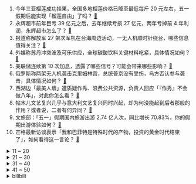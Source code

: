 1. 今年三亚榴莲成功挂果，全国多地榴莲价格已降至最低每斤 20 元左右，五一假期后能实现「榴莲自由」了吗？ [:link:](https://www.zhihu.com/question/598769411)
2. 永辉超市前年巨亏 39 亿元之后，去年继续亏损 27 亿元，两年亏掉前 4 年利润，永辉超市怎么了？ [:link:](https://www.zhihu.com/question/598613931)
3. 报道称解放军 27 架次军机在台海周边活动，一无人机顺时针绕台，哪些信息值得关注？ [:link:](https://www.zhihu.com/question/598836669)
4. 外媒称苏丹冲突波及可乐供应，全球碳酸饮料关键材料吃紧，具体情况如何？ [:link:](https://www.zhihu.com/question/598869166)
5. 美联储连续第 10 次加息，透露了哪些信号？可能会带来哪些影响？ [:link:](https://www.zhihu.com/question/598947003)
6. 俄罗斯称两架无人机袭击克里姆林宫，总统普京没有受伤，乌方否认参与袭击，具体情况如何？ [:link:](https://www.zhihu.com/question/598879535)
7. 西湖边「最美人墙」遭质疑作秀、浪费公共资源，负责人回应「『作秀』不会做八年」，对此你怎么看？ [:link:](https://www.zhihu.com/question/598709772)
8. 帖木儿文艺复兴几乎与意大利文艺复兴同时兴起，却为何没能起到后者那般的作用？或者说，二者有何异同？ [:link:](https://www.zhihu.com/question/412805702)
9. 文旅部：「五一」假期国内旅游出游 2.74 亿人次，同比增长 70.83%，你的假期出游体验如何？ [:link:](https://www.zhihu.com/question/598871297)
10. 芒格最新访谈表示「我和巴菲特是特殊时代的产物，投资的黄金时代结束了」，如何看待这一言论？ [:link:](https://www.zhihu.com/question/598613920)
<details>
<summary>11 ~ 20</summary>

11. 史航再度回应「不存在性骚扰，和几位当事人都交往过」，如何界定性骚扰？怎样从法律角度解读？ [:link:](https://www.zhihu.com/question/598821617)
12. 《漫长的季节》口碑这么好，为什么没有像《隐秘的角落》那样「爆」？ [:link:](https://www.zhihu.com/question/598705370)
13. 如何评价《遮天》动漫前三集内容？ [:link:](https://www.zhihu.com/question/598837159)
14. 哈尔滨多位网友拍到天空中有不明飞行物掠过，多个光点相互追逐，可能是什么？ [:link:](https://www.zhihu.com/question/598833782)
15. 孙悟空在五行山下压五百年都没事，为何被银角大王的移山之法压得七窍喷红？ [:link:](https://www.zhihu.com/question/524966580)
16. 如何评价塞尔达王国之泪？ [:link:](https://www.zhihu.com/question/593908300)
17. 周冬雨主演电影票房破 100 亿，成为中国影史首个 90 后百亿女主演，如何评价这一成绩？ [:link:](https://www.zhihu.com/question/598769273)
18. 2023 季中冠军赛 BLG 2:0 R7 首战告捷，如何评价这场比赛？ [:link:](https://www.zhihu.com/question/598874907)
19. 同事让你代为向领导请假，应该怎么处理？ [:link:](https://www.zhihu.com/question/597293603)
20. 旅游行业持续复苏的背景下，假期「乱象」凸显了哪些行业问题？对未来旅游业发展有何影响？ [:link:](https://www.zhihu.com/question/597948012)
</details>
<details>
<summary>21 ~ 30</summary>

21. 22-23 赛季 CBA 辽宁 100:80 广厦扳成 2:2，赵继伟 17+11，如何评价这场比赛？ [:link:](https://www.zhihu.com/question/598877116)
22. 怎么反驳“兴趣不可以当饭吃”这种观点? [:link:](https://www.zhihu.com/question/596199315)
23. 经常看书和不看书有什么区别？ [:link:](https://www.zhihu.com/question/590450902)
24. 如果相遇，终有一天会离别，那为什么还要相遇呢？ [:link:](https://www.zhihu.com/question/598350336)
25. 怎么评价悬疑剧《漫长的季节》里的王阳？ [:link:](https://www.zhihu.com/question/598531143)
26. 灌篮高手里你最喜欢的角色是哪个？ [:link:](https://www.zhihu.com/question/326493360)
27. 频繁使用补水喷雾会导致皮肤越来越干吗？你认为哪款补水喷雾最好用？ [:link:](https://www.zhihu.com/question/590281015)
28. 对即将参加集训的美术生有什么建议？ [:link:](https://www.zhihu.com/question/460733415)
29. 冒犯了一位老教授，该如何道歉？如何让她回来讲课? [:link:](https://www.zhihu.com/question/598201391)
30. 俄方称有无人机袭击克里姆林宫，莫斯科已禁飞无人机，还有哪些信息值得关注？ [:link:](https://www.zhihu.com/question/598883927)
</details>
<details>
<summary>31 ~ 40</summary>

31. 湖勇大战G1，湖人117-112勇士，先拨头筹，1：0领先，浓眉30分23板，如何评价这场比赛？ [:link:](https://www.zhihu.com/question/598844309)
32. 为什么大家都喜欢跳过《甄嬛传》甘露寺片段？ [:link:](https://www.zhihu.com/question/585696775)
33. 22-23 赛季 NBA 半决赛尼克斯力克热火扳为 1:1，布伦森 30+5，如何评价这场比赛？ [:link:](https://www.zhihu.com/question/598818442)
34. 《红楼梦》中有没有一道菜，让你感觉无比奢靡？ [:link:](https://www.zhihu.com/question/508546960)
35. 游戏中子弹创建消耗很高，有什么办法能减少这个消耗？ [:link:](https://www.zhihu.com/question/597283458)
36. 足坛有哪些顶级球星实际从来没有拿过欧冠？ [:link:](https://www.zhihu.com/question/444832465)
37. 22-23 赛季英超阿森纳 3:1 送切尔西六连败，扎卡造三球厄德高双响，如何评价这场比赛？ [:link:](https://www.zhihu.com/question/598799910)
38. 假期即将结束，如果时间回到假期前一晚，你会如何安排这 5 天小长假？ [:link:](https://www.zhihu.com/question/598829716)
39. 如果让恶毒女配提前知道剧情，会发生什么？ [:link:](https://www.zhihu.com/question/596568076)
40. 五一假期出游归来，都有哪些让你印象深刻的经历？是否遇到了「坑」？ [:link:](https://www.zhihu.com/question/597948269)
</details>
<details>
<summary>41 ~ 50</summary>

41. 白术角色卡池已经开启，如何评价其强度？ [:link:](https://www.zhihu.com/question/598796449)
42. 电影《人生路不熟》，你对该影片有哪些评价？ [:link:](https://www.zhihu.com/question/598114943)
43. 如何评价《原神》3.6版本活动「盛典与慧业」？ [:link:](https://www.zhihu.com/question/598057184)
44. 对待孩子，到底是希望他健康就行还是要逼迫他好好学习呢？ [:link:](https://www.zhihu.com/question/598244910)
45. 《崩坏：星穹铁道》目前已实装的角色，培养优先级是怎样的？ [:link:](https://www.zhihu.com/question/598251761)
46. 5岁的孩子你会让他做家务吗？ [:link:](https://www.zhihu.com/question/590184875)
47. 为什么没有人用塔式机箱装nas呢？ [:link:](https://www.zhihu.com/question/528553459)
48. 曼城今年若能成功拿下三冠，哈兰德金球稳了吧？ [:link:](https://www.zhihu.com/question/598258206)
49. 博士生最好的状态是什么？ [:link:](https://www.zhihu.com/question/447412618)
50. 如果一种鱼进化出了二氧化硅或刚玉组成的鱼刺，那么吃它的水鸟会不会进化出氢氟酸胃酸？ [:link:](https://www.zhihu.com/question/596366542)
</details><details>
<summary>bilibili</summary>

1. 【老番茄】我求婚啦！！ [:link:](//www.bilibili.com/video/BV12h4y1n7tt)
2. 躲狗狗 [:link:](//www.bilibili.com/video/BV1Xo4y147Qq)
3. 《崩坏：星穹铁道》千星纪游PV：「有关星空的寓言集•其一」 [:link:](//www.bilibili.com/video/BV1EM4y1h7Vm)
4. 爆肝半年！蝙蝠侠排名第一的神作《黑暗骑士归来》 [:link:](//www.bilibili.com/video/BV1Az4y1Y7N9)
5. 把我意大利炮拿来！ [:link:](//www.bilibili.com/video/BV1JM411G7yC)
6. 《 鸡 哥 天 下 第 一 》 [:link:](//www.bilibili.com/video/BV1am4y1175K)
7. 李彩演的Knock, 超级有效challenge [:link:](//www.bilibili.com/video/BV1bk4y1E7ct)
8. 你的贴身学习APP？TA来了！ [:link:](//www.bilibili.com/video/BV1Co4y1w7aY)
9. 少年不可得之物，终将困其一生！ [:link:](//www.bilibili.com/video/BV1nX4y1U7np)
10. 正方形刷野世界纪录：2.32秒瞬杀4个buff！打出理论极限的最终奥秘！！ [:link:](//www.bilibili.com/video/BV1Yo4y1t7n1)
<details>
<summary>11 ~ 20</summary>

11. 你们这帮人食不食油饼啊哈哈哈哈哈哈哈哈哈哈哈哈哈哈哈哈哈哈哈哈哈 [:link:](//www.bilibili.com/video/BV1PM4y1b7yt)
12. 你在做一种很新的电脑 [:link:](//www.bilibili.com/video/BV1eP411273p)
13. 《原神》角色演示-「白术：治则求本」 [:link:](//www.bilibili.com/video/BV1WM411G7QZ)
14. 家人们！好声音后续来了！ [:link:](//www.bilibili.com/video/BV1Fo4y1A74P)
15. 《明日方舟》EP -Morning Dew [:link:](//www.bilibili.com/video/BV14X4y1U7iR)
16. 我宣布我爸单飞了！ [:link:](//www.bilibili.com/video/BV1jM4y1h7D1)
17. 联合国宪章 [:link:](//www.bilibili.com/video/BV1kz4y1Y7u1)
18. 我们补了流浪地球2被删减的1分钟【太空电梯是如何建成的】【我的世界】【国家建筑师】 [:link:](//www.bilibili.com/video/BV1oM411G769)
19. 去而复来 [:link:](//www.bilibili.com/video/BV1LP411m7j6)
20. 实测丨在6大平台搜同样的问题，百度居然被吊打？ [:link:](//www.bilibili.com/video/BV1Ws4y1R7p7)
</details>
<details>
<summary>21 ~ 30</summary>

21. 我第一次穿汉服坐他旁边 他竟然跑了...... [:link:](//www.bilibili.com/video/BV17h4y1H71q)
22. 年轻人的第一次，求职 [:link:](//www.bilibili.com/video/BV1qM4y187oV)
23. 我花了5块钱制作出了价值上千的鱼子酱，你们信吗？ [:link:](//www.bilibili.com/video/BV1ik4y1773h)
24. 想充钱了看看本视频 [:link:](//www.bilibili.com/video/BV1Fm4y1C7RV)
25. 热知识！原来淄博的“烧烤”其实指的是两种东西！ [:link:](//www.bilibili.com/video/BV11z4y1Y7rr)
26. 《我叫铁林》天王老子来了也不行 [:link:](//www.bilibili.com/video/BV14z4y1Y71T)
27. 只看MV画面能知道是那首歌吗？来PK一下吧！ [:link:](//www.bilibili.com/video/BV1Wg4y1j7Un)
28. 在枪战时拔掉了敌人弹匣！7.0！ [:link:](//www.bilibili.com/video/BV1mh411L7B1)
29. 好听的美食？又好听又好吃的食物有什么？ [:link:](//www.bilibili.com/video/BV1xV4y1d7zz)
30. 家人们谁懂啊 琛总的现场看一眼就会爆炸 [:link:](//www.bilibili.com/video/BV18X4y1U7u5)
</details>
<details>
<summary>31 ~ 40</summary>

31. 无人区遭遇可怕沙尘暴，无处躲避坚持三小时终于脱困，太不容易了 [:link:](//www.bilibili.com/video/BV1ZP41127VK)
32. 我的世界：不死图腾，闪现迁坟，极简濒死传送！ [:link:](//www.bilibili.com/video/BV1dc411T7TU)
33. 这是什么逆天新手啊！！ [:link:](//www.bilibili.com/video/BV1yV4y1R7eT)
34. 妲己对守约，看看谁才是老六 [:link:](//www.bilibili.com/video/BV1Na4y1G7SE)
35. 十八星神派系详解！黑塔雅利洛仙舟三大地图历史梳理！ 崩坏星穹铁道剧情解读分析 四万字解析世界观核心设定 [:link:](//www.bilibili.com/video/BV1Hs4y1w7H5)
36. 香港方面已证实，漠叔与自行车失盗案无关！ [:link:](//www.bilibili.com/video/BV1to4y1L7U9)
37. 耗时20天，在现实里1：1还原我的世界？ [:link:](//www.bilibili.com/video/BV19z4y1Y7wt)
38. 【时代少年团】[理想之途]演唱会直播版 [:link:](//www.bilibili.com/video/BV1Hh411L7Br)
39. “可数学啊，蒙蔽双眼！” [:link:](//www.bilibili.com/video/BV1Qg4y1L7M1)
40. 当你总觉得自己很独特时 [:link:](//www.bilibili.com/video/BV1eh41177oB)
</details>
<details>
<summary>41 ~ 50</summary>

41. 成都底层rapper的生存状态，年轻真实才华横溢 [:link:](//www.bilibili.com/video/BV1Hs4y1w7UC)
42. 御坂美琴，生日快乐！「2023.5.2 炮姐生贺」 [:link:](//www.bilibili.com/video/BV1dc411T7RM)
43. 团长 黑龙江悠悠球公开赛在线开团！全场高能！🪀 [:link:](//www.bilibili.com/video/BV1yo4y1L7h1)
44. 主打一个炸裂！可能是你从未见过的“勇气大爆发” >> [:link:](//www.bilibili.com/video/BV1wL411e7Rb)
45. 谢霆锋11元一根的“锋味虾肠”真的值吗？？ [:link:](//www.bilibili.com/video/BV1Kh4y1H7oQ)
46. 这三转四折的爱情啊 [:link:](//www.bilibili.com/video/BV1do4y147mt)
47. 二营长竟然变成了萌妹子？ [:link:](//www.bilibili.com/video/BV1Tk4y1n7Jt)
48. aespa《Welcome To MY World (Feat. nævis)》MV [:link:](//www.bilibili.com/video/BV1ns4y1X7mW)
49. 不懂就问，这就是现在的顶流爱豆吗？ [:link:](//www.bilibili.com/video/BV1oz4y1Y74i)
50. 梗上长游戏？能玩的动画剧？星穹铁道真的好玩吗？【星铁考据鉴赏】 [:link:](//www.bilibili.com/video/BV1ET411h7Hx)
</details>
<details>
<summary>51 ~ 60</summary>

51. 把鲱鱼罐头做成灌汤包给兄弟吃，兄弟好吃到哭！！！ [:link:](//www.bilibili.com/video/BV19M411G7V4)
52. 今儿去淄博吃一顿正宗的淄博烧烤！看看和美式烧烤有什么不同！ [:link:](//www.bilibili.com/video/BV1tV4y1d7j9)
53. 二刷许昌&胖东来！你们将会被他们的真诚而感动！ [:link:](//www.bilibili.com/video/BV1wM4y1h7y3)
54. 海外大牌青睐的中国非遗手艺，在国内有多大落差？ [:link:](//www.bilibili.com/video/BV1ah411L7xr)
55. 惊呆了！当代年轻人都流行这些？！ [:link:](//www.bilibili.com/video/BV1fo4y1477n)
56. 这个B学真是一天都不想上了 [:link:](//www.bilibili.com/video/BV1mz4y1Y7Fk)
57. 七分帅，三分可爱，九十分屑 [:link:](//www.bilibili.com/video/BV1Th4y1H77i)
58. 《 机 枪 模 拟 器 》 [:link:](//www.bilibili.com/video/BV1Jz4y1Y7tB)
59. 【定格动画】用十种方式还原蔡徐坤打篮球！ [:link:](//www.bilibili.com/video/BV1ag4y1j7x8)
60. 全世界最贵鹅肝VS最便宜鹅肝！价格相差1000倍！有多大区别？ [:link:](//www.bilibili.com/video/BV1F14y1Z7Yz)
</details>
<details>
<summary>61 ~ 70</summary>

61. 中国人自己的李老师！女生宿舍《Super》运镜灯光秀 [:link:](//www.bilibili.com/video/BV1w14y1f7RZ)
62. ⚡被这发癫的超人强笑死哈哈哈哈⚡ [:link:](//www.bilibili.com/video/BV1go4y1A7iG)
63. 好奇害死猫，又哭了 [:link:](//www.bilibili.com/video/BV1Za4y1V7rh)
64. 全网最详细！爆肝6个月，原剧+小说深度解析！让你一次看爽《权力的游戏》1-8季 [:link:](//www.bilibili.com/video/BV1HM411G7Fj)
65. 爆肝30天，手绘400张社会摇，泰裤辣！！ [:link:](//www.bilibili.com/video/BV1ps4y1w7wT)
66. 排队2小时人均不过百的海鲜火锅？招牌醉鸡煲酒香扑鼻鲜掉牙了【凭啥排长队ep06- 威皇广福和小海鲜】 [:link:](//www.bilibili.com/video/BV1wh411L7VX)
67. 一道让老师“脊背发凉”的题，简直就是在为难学生…无语 [:link:](//www.bilibili.com/video/BV19o4y1w73g)
68. 小肥皂，全款拿下 [:link:](//www.bilibili.com/video/BV16V4y1d7tg)
69. 我就不信，还有谁看完能学不会炒糖色 [:link:](//www.bilibili.com/video/BV1No4y1A7iH)
70. 往往免费的东西就要付出高昂的代价 [:link:](//www.bilibili.com/video/BV1pX4y1U7R9)
</details>
<details>
<summary>71 ~ 80</summary>

71. 谁喜欢克拉拉(史瓦罗)我不说 [:link:](//www.bilibili.com/video/BV1Gh4y1H78v)
72. 俩帅小伙挑战世界最辣泡面，结果翻车了？ [:link:](//www.bilibili.com/video/BV12s4y1g71E)
73. 不要轻易值夜班！会发生的怪事很多！ [:link:](//www.bilibili.com/video/BV1QV4y1R7iR)
74. 【TF家族】《登陆计划》系列演唱会——“蝴蝶效应” 之《还有多久，还要多远》【演唱会纪录片】（上） [:link:](//www.bilibili.com/video/BV1Hk4y1E7r6)
75. 耗时30天制作2.5米高史瓦罗 [:link:](//www.bilibili.com/video/BV1vz4y1Y7xx)
76. LE SSERAFIM最新回归曲UNFORGIVEN MV公开 [:link:](//www.bilibili.com/video/BV1D14y1Z7Fz)
77. 我能站在这你能吗是什么梗【梗指南】 [:link:](//www.bilibili.com/video/BV14k4y1E7Eb)
78. 当你试图扼杀我的电竞精神时 你已经输了 [:link:](//www.bilibili.com/video/BV1VV4y1d7BK)
79. 有没有一瞬间信仰崩塌或者死心过？ [:link:](//www.bilibili.com/video/BV1kM4y187oL)
80. 电子竞技啊 全是爱情 [:link:](//www.bilibili.com/video/BV1DP41127fJ)
</details>
<details>
<summary>81 ~ 90</summary>

81. 情侣千万不要互翻购物记录！无法直视… [:link:](//www.bilibili.com/video/BV1Ms4y1w7NM)
82. 老爸这回真的是用心了！祝大家五一快乐。 [:link:](//www.bilibili.com/video/BV1La4y1G7sT)
83. 和 牛 宴 天 花 板 [:link:](//www.bilibili.com/video/BV18V4y1k7Kk)
84. 超绝！马嘉祺演唱会惊艳翻唱《盛夏光年》现场饭拍，三段高音燃爆全场！ [:link:](//www.bilibili.com/video/BV1dM411G7yw)
85. 这就是那个假装在厨房帮忙的亲戚 [:link:](//www.bilibili.com/video/BV1mc411K7ub)
86. 人类游乐场 [:link:](//www.bilibili.com/video/BV1614y1Z72y)
87. 消失但被采样播放数十亿的人 [:link:](//www.bilibili.com/video/BV1SV4y1R7sZ)
88. 【星穹剧场】垃圾桶之王！ [:link:](//www.bilibili.com/video/BV1Dc411K7rd)
89. 【轰】谁教你这么读评论的？！ [:link:](//www.bilibili.com/video/BV1XM4y1t7pW)
90. 冒险家阿曼达的最终结局，我把她封印在电视机里！ [:link:](//www.bilibili.com/video/BV1Pa4y157TH)
</details>
<details>
<summary>91 ~ 100</summary>

91. 广东人和湖南人互换饮食，一个被辣死，一个没味 [:link:](//www.bilibili.com/video/BV15g4y1L7g1)
92. 【星穹铁道】公测角色伤害排行榜，强度榜！用数据说话 [:link:](//www.bilibili.com/video/BV17m4y11712)
93. 如何触发《星穹铁道》的隐藏坏结局彩蛋？ [:link:](//www.bilibili.com/video/BV1SV4y1R7fg)
94. 【黑娃兄弟】逆天审讯，一只鸡引发的血案！ [:link:](//www.bilibili.com/video/BV1Ks4y1X7Ny)
95. 【孤星】CW全关卡 摆完挂机 简单好抄（持续更新中） [:link:](//www.bilibili.com/video/BV1ch4y1J7x2)
96. 【Minecraft】我们烧了张rtx4090,只为这300秒极致画面 [:link:](//www.bilibili.com/video/BV1Vk4y1n74b)
97. “这个年代的动漫真的能让人热泪盈眶！！” [:link:](//www.bilibili.com/video/BV1jV4y1d74s)
98. 三月七:你什么意思！〖白白剧场〗 [:link:](//www.bilibili.com/video/BV1Fh4y1H7oK)
99. “所有人给我站一边，因为超人强我要发癫” [:link:](//www.bilibili.com/video/BV11g4y1L7uT)
100. 在游戏里装NPC！差点成功骗到萌新？！ [:link:](//www.bilibili.com/video/BV1sk4y1E7mj)
</details></details>